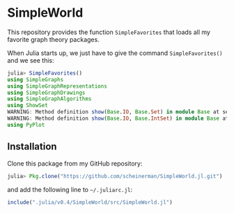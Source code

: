# SimpleWorld

This repository provides the function `SimpleFavorites` that loads
all my favorite graph theory packages.

When Julia starts up, we just have to give the command `SimpleFavorites()`
and we see this:
```julia
julia> SimpleFavorites()
using SimpleGraphs
using SimpleGraphRepresentations
using SimpleGraphDrawings
using SimpleGraphAlgorithms
using ShowSet
WARNING: Method definition show(Base.IO, Base.Set) in module Base at set.jl:16 overwritten in module ShowSet at /home/ers/.julia/v0.4/ShowSet/src/ShowSet.jl:25.
WARNING: Method definition show(Base.IO, Base.IntSet) in module Base at intset.jl:16 overwritten in module ShowSet at /home/ers/.julia/v0.4/ShowSet/src/ShowSet.jl:26.
using PyPlot
```

## Installation

Clone this package from my GitHub repository:
```julia
julia> Pkg.clone("https://github.com/scheinerman/SimpleWorld.jl.git")
```
and add the following line to `~/.juliarc.jl`:
```julia
include(".julia/v0.4/SimpleWorld/src/SimpleWorld.jl")
```
